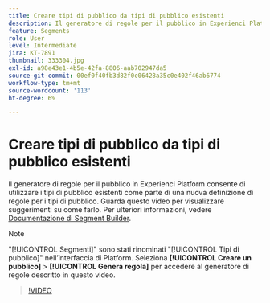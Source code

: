```yaml
---
title: Creare tipi di pubblico da tipi di pubblico esistenti
description: Il generatore di regole per il pubblico in Experienci Platform consente di utilizzare i tipi di pubblico esistenti come parte di una nuova definizione di regole per i tipi di pubblico. Guarda questo video per visualizzare suggerimenti su come farlo.
feature: Segments
role: User
level: Intermediate
jira: KT-7891
thumbnail: 333304.jpg
exl-id: a98e43e1-4b5e-42fa-8806-aab702947da5
source-git-commit: 00ef0f40fb3d82f0c06428a35c0e402f46ab6774
workflow-type: tm+mt
source-wordcount: '113'
ht-degree: 6%

---
```


# Creare tipi di pubblico da tipi di pubblico esistenti

Il generatore di regole per il pubblico in Experienci Platform consente di utilizzare i tipi di pubblico esistenti come parte di una nuova definizione di regole per i tipi di pubblico. Guarda questo video per visualizzare suggerimenti su come farlo. Per ulteriori informazioni, vedere [Documentazione di Segment Builder](https://experienceleague.adobe.com/docs/experience-platform/segmentation/ui/segment-builder.html?lang=it).

>[!NOTE]
>
> &quot;[!UICONTROL Segmenti]&quot; sono stati rinominati &quot;[!UICONTROL Tipi di pubblico]&quot; nell’interfaccia di Platform. Seleziona **[!UICONTROL Creare un pubblico]** > **[!UICONTROL Genera regola]** per accedere al generatore di regole descritto in questo video.

>[!VIDEO](https://video.tv.adobe.com/v/333304/?learn=on)

